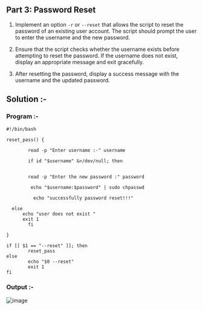 ## Part 3: Password Reset

1. Implement an option `-r` or `--reset` that allows the script to reset the password of an existing user account. The script should prompt the user to enter the username and the new password.

2. Ensure that the script checks whether the username exists before attempting to reset the password. If the username does not exist, display an appropriate message and exit gracefully.

3. After resetting the password, display a success message with the username and the updated password.

## Solution :-

### Program :-

```
#!/bin/bash

reset_pass() {

        read -p "Enter username :-" username

        if id "$username" &>/dev/null; then


        read -p "Enter the new password :" password

         echo "$username:$password" | sudo chpasswd

          echo "successfully password reset!!!"

  else
      echo "user does not exist "
      exit 1
        fi

}

if [[ $1 == "--reset" ]]; then
        reset_pass
else
        echo "$0 --reset"
        exit 1
fi
```

### Output :- 

![image](https://github.com/user-attachments/assets/81a831da-3b9b-44cb-a482-f1a674364ef8)
